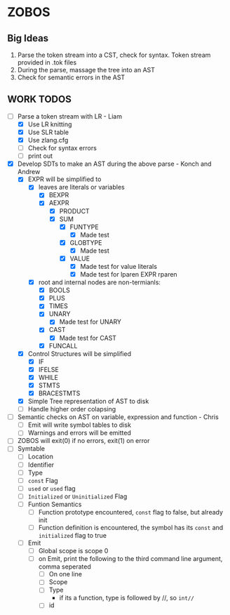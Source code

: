 # ZOBOS

## Big Ideas

1. Parse the token stream into a CST, check for syntax. Token stream provided in .tok files
2. During the parse, massage the tree into an AST
3. Check for semantic errors in the AST

## WORK TODOS

- [ ] Parse a token stream with LR - Liam
    - [X] Use LR knitting
    - [X] Use SLR table 
    - [X] Use zlang.cfg
    - [ ] Check for syntax errors
    - [ ] print out
- [X] Develop SDTs to make an AST during the above parse - Konch and Andrew
    - [X] EXPR will be simplified to 
        - [X] leaves are literals or variables
            - [X] BEXPR
            - [X] AEXPR
              - [X] PRODUCT
              - [X] SUM
                  - [X] FUNTYPE
                    - [X] Made test
                  - [X] GLOBTYPE
                      - [X] Made test
                  - [X] VALUE
                    - [X] Made test for value literals 
                    - [X] Made test for lparen EXPR rparen 
        - [X] root and internal nodes are non-termianls:
            - [X] BOOLS
            - [X] PLUS
            - [X] TIMES
            - [X] UNARY
                - [X] Made test for UNARY 
            - [x] CAST
                - [x] Made test for CAST
            - [X] FUNCALL
    - [X] Control Structures will be simplified
        - [X] IF
        - [X] IFELSE
        - [X] WHILE
        - [X] STMTS
        - [X] BRACESTMTS
    - [X] Simple Tree representation of AST to disk
    - [ ] Handle higher order colapsing
- [ ] Semantic checks on AST on variable, expression and function - Chris
    - [ ] Emit will write symbol tables to disk 
    - [ ] Warnings and errors will be emitted 
- [ ] ZOBOS will exit(0) if no errors, exit(1) on error
- [ ] Symtable
  - [ ] Location
  - [ ] Identifier
  - [ ] Type
  - [ ] `const` Flag
  - [ ] `used` or `used` flag
  - [ ] `Initialized` or `Uninitialized` Flag
  - [ ] Funtion Semantics
    - [ ] Function prototype encountered, `const` flag to false, but already init
    - [ ] Function definition is encountered, the symbol has its `const` and `initialized` flag to true
  - [ ] Emit
    - [ ] Global scope is scope 0
    - [ ] on Emit, print the following to the third command line argument, comma seperated
      - [ ] On one line
      - [ ] Scope
      - [ ] Type
        - if its a function, type is followed by //, so `int//`
      - [ ] id

